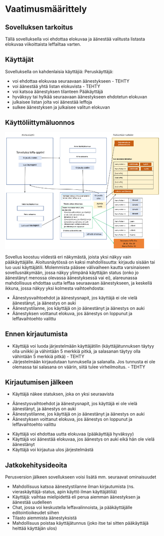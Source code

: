 # Vaatimusmäärittely

## Sovelluksen tarkoitus

Tällä sovelluksella voi ehdottaa elokuvaa ja äänestää valitusta listasta elokuvaa viikoittaista leffailtaa varten. 

## Käyttäjät

Sovelluksella on kahdenlaisia käyttäjiä: 
Peruskäyttäjä: 
- voi ehdottaa elokuvaa seuraavaan äänestykseen - TEHTY
- voi äänestää yhtä listan elokuvista - TEHTY
- voi katsoa äänestyksen tilanteen
Pääkäyttäjä
- hyväksyy tai hylkää seuraavaan äänestykseen ehdotetun elokuvan 
- julkaisee listan jolta voi äänestää leffoja
- sulkee äänestyksen ja julkaisee valitun elokuvan

## Käyttöliittymäluonnos

![](kayttoliittyma-luonnos-versio-1.png)

Sovellus koostuu viidestä eri näkymästä, joista yksi näkyy vain pääkäyttäjälle. Aloitusnäytössä on kaksi mahdollisuutta: kirjaudu sisään tai luo uusi käyttäjätili. Molemmista pääsee välivaiheen kautta varsinaiseen sovellusnäkymään, jossa näkyy ylimpänä käyttäjän status (onko jo äänestänyt menossa olevassa äänestyksessä vai ei), alareunassa mahdollisuus ehdottaa uutta leffaa seuraavaan äänestykseen, ja keskellä
ikkuna, jossa näkyy yksi kolmesta vaihtoehdosta:
- Äänestysvaihtoehdot ja äänestysnapit, jos käyttäjä ei ole vielä äänestänyt, ja äänestys on auki
- Äänestystilanne, jos käyttäjä on jo äänestänyt ja äänestys on auki
- Äänestyksen voittanut elokuva, jos äänestys on loppunut ja leffavaihtoehto valittu

## Ennen kirjautumista

- Käyttäjä voi luoda järjestelmään käyttäjätilin (käyttäjätunnuksen täytyy olla uniikki ja vähintään 5 merkkiä pitkä, ja salasanan täytyy olla vähintään 5 merkkiä pitkä) - TEHTY
- Järjestelmään kirjaudutaan tunnuksella ja salanalla. Jos tunnusta ei ole olemassa tai salasana on väärin, siitä tulee virheilmoitus. - TEHTY

## Kirjautumisen jälkeen

* Käyttäjä näkee statuksen, joka on yksi seuraavista
- Äänestysvaihtoehdot ja äänestysnapit, jos käyttäjä ei ole vielä äänestänyt, ja äänestys on auki
- Äänestystilanne, jos käyttäjä on jo äänestänyt ja äänestys on auki
- Äänestyksen voittanut elokuva, jos äänestys on loppunut ja leffavaihtoehto valittu
* Käyttäjä voi ehdottaa uutta elokuvaa (pääkäyttäjä hyväksyy)
* Käyttäjä voi äänestää elokuvaa, jos äänestys on auki eikä hän ole vielä äänestänyt
* Käyttäjä voi kirjautua ulos järjestelmästä

## Jatkokehitysideoita

Perusversion jälkeen sovellukseen voisi lisätä mm. seuraavat ominaisuudet
- Mahdollisuus katsoa äänestystilanne ilman kirjautumista (ns. vieraskäyttäjä-status, apin käyttö ilman käyttäjätiliä)
- Käyttäjä: vaihtaa mielipidettä eli perua aiemman äänestyksen ja äänestää uudelleen
- Chat, jossa voi keskustella leffavalinnoista, ja pääkäyttäjälle editointioikeudet siihen
- Tilasto aiemmista äänestyksistä
- Mahdollisuus poistaa käyttäjätunnus (joko itse tai sitten pääkäyttäjä heittää käyttäjän ulos)
